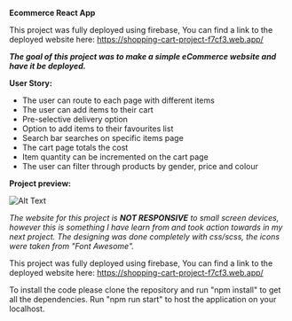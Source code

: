 **Ecommerce React App**

This project was fully deployed using firebase,
You can find a link to the deployed website here: https://shopping-cart-project-f7cf3.web.app/

_**The goal of this project was to make a simple eCommerce website and have it be deployed.**_

**User Story:**
- The user can route to each page with different items
- The user can add items to their cart
- Pre-selective delivery option
- Option to add items to their favourites list
- Search bar searches on specific items page
- The cart page totals the cost
- Item quantity can be incremented on the cart page
- The user can filter through products by gender, price and colour

**Project preview:**

![Alt Text](https://i.gyazo.com/44fc99f8ce0594f90243e752f1b4c365.png)

_The website for this project is **NOT RESPONSIVE** to small screen devices, however this is something I have learn from and took action towards in my next project._
*The designing was done completely with css/scss, the icons were taken from "Font Awesome".*

This project was fully deployed using firebase,
You can find a link to the deployed website here: https://shopping-cart-project-f7cf3.web.app/

To install the code please clone the repository and run "npm install" to get all the dependencies. Run "npm run start" to host the application on your localhost.
